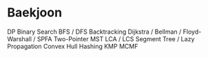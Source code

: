 # Baekjoon

DP
Binary Search
BFS / DFS
Backtracking
Dijkstra / Bellman / Floyd-Warshall / SPFA
Two-Pointer
MST
LCA / LCS
Segment Tree / Lazy Propagation
Convex Hull
Hashing
KMP
MCMF














